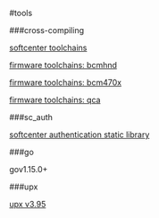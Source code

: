 #tools

###cross-compiling

[softcenter toolchains](musl-cross) 

[firmware toolchains: bcmhnd](https://github.com/SWRT-dev/bcmhnd-toolchains) 

[firmware toolchains: bcm470x](https://github.com/SWRT-dev/bcm-toolchains) 

[firmware toolchains: qca](https://github.com/SWRT-dev/qca-toolchains) 

###sc_auth

[softcenter authentication static library](sc_auth) 

###go

gov1.15.0+

###upx

[upx v3.95](https://github.com/SWRT-dev/upx_build) 

